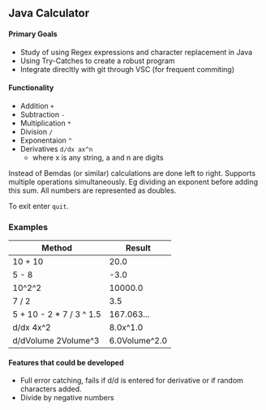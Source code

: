 ## Java Calculator

#### Primary Goals
- Study of using Regex expressions and character replacement in Java
- Using Try-Catches to create a robust program
- Integrate direcltly with git through VSC (for frequent commiting)


#### Functionality
- Addition `+`
- Subtraction `-`
- Multiplication `*`
- Division `/`
- Exponentaion `^`
- Derivatives `d/dx ax^n` 
    - where x is any string, a and n are digits

Instead of Bemdas (or similar) calculations are done left to right.
Supports multiple operations simultaneously.
Eg dividing an exponent before adding this sum.
All numbers are represented as doubles.

To exit enter `quit`.


### Examples
Method | Result 
--- | ---
10 + 10 | 20.0
5 - 8 | -3.0
10^2^2 | 10000.0
7 / 2 | 3.5
5 + 10 - 2 * 7 / 3 ^ 1.5 | 167.063...
d/dx 4x^2 | 8.0x^1.0
d/dVolume 2Volume^3 | 6.0Volume^2.0


#### Features that could be developed
- Full error catching, fails if d/d is entered for derivative or if random characters added.
- Divide by negative numbers
